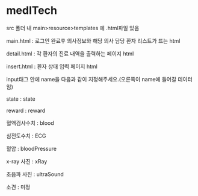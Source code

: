 # medITech

src 폴더 내 main>resource>templates 에 .html파일 있음

main.html : 로그인 완료후 의사정보와 해당 의사 담당 환자 리스트가 뜨는 html

detail.html : 각 환자의 진료 내역을 출력하는 페이지 html

insert.html : 환자 상태 입력 페이지 html

input태그 안에 name을 다음과 같이 지정해주세요.(오른쪽이 name에 들어갈 데이터임)

state : state

reward : reward

혈액검사수치 : blood

심전도수치 : ECG

혈압 : bloodPressure

x-ray 사진 : xRay

초음파 사진 : ultraSound

소견 : 미정


